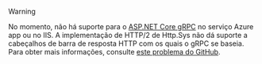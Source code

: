 > [!WARNING]
> No momento, não há suporte para o [ASP.NET Core gRPC](xref:grpc/index) no serviço Azure app ou no IIS. A implementação de HTTP/2 de Http.Sys não dá suporte a cabeçalhos de barra de resposta HTTP com os quais o gRPC se baseia. Para obter mais informações, consulte [este problema do GitHub](https://github.com/dotnet/AspNetCore/issues/9020).
